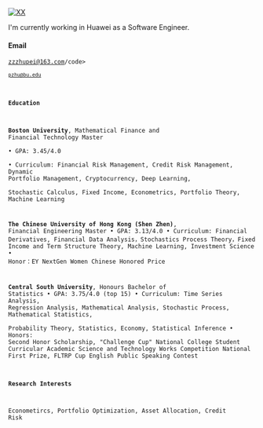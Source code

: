 [![XX](https://img.shields.io/badge/XX-github-blue?logo=github)](https://github.com/XX)

I'm currently working in Huawei as a Software Engineer.

#### Email  
<code>zzzhupei@163.com/code>  
<code>pzhu@bu.edu</code>

#### Education  
**Boston University**,  Mathematical Finance and Financial Technology Master  
• GPA: 3.45/4.0  
• Curriculum: Financial Risk Management, Credit Risk Management, Dynamic Portfolio Management, Cryptocurrency, Deep Learning,      
  Stochastic Calculus, Fixed Income, Econometrics, Portfolio Theory, Machine Learning


**The Chinese University of Hong Kong (Shen Zhen)**,  Financial Engineering Master 
• GPA: 3.13/4.0 
• Curriculum: Financial Derivatives, Financial Data Analysis，Stochastics Process Theory，Fixed Income and Term Structure
  Theory, Machine Learning, Investment Science
• Honor：EY NextGen Women Chinese Honored Price

**Central South University**, Honours Bachelor of Statistics 
• GPA: 3.75/4.0 (top 15) 
• Curriculum: Time Series Analysis, Regression Analysis, Mathematical Analysis, Stochastic Process, Mathematical Statistics,  
  Probability Theory, Statistics, Economy, Statistical Inference
• Honors: Second Honor Scholarship, "Challenge Cup" National College Student Curricular Academic Science and Technology Works 
  Competition National First Prize, FLTRP Cup English Public Speaking Contest

#### Research Interests  
Econometircs, Portfolio Optimization, Asset Allocation, Credit Risk